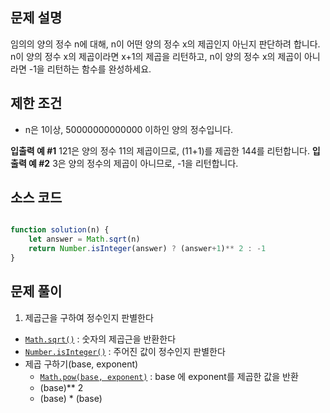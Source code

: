 ## 문제 설명

임의의 양의 정수 n에 대해, n이 어떤 양의 정수 x의 제곱인지 아닌지 판단하려 합니다.
n이 양의 정수 x의 제곱이라면 x+1의 제곱을 리턴하고, n이 양의 정수 x의 제곱이 아니라면 -1을 리턴하는 함수를 완성하세요.

## 제한 조건

- n은 1이상, 50000000000000 이하인 양의 정수입니다.

**입출력 예 #1** 121은 양의 정수 11의 제곱이므로, (11+1)를 제곱한 144를 리턴합니다.
**입출력 예 #2** 3은 양의 정수의 제곱이 아니므로, -1을 리턴합니다.

## 소스 코드

```javascript

function solution(n) {
    let answer = Math.sqrt(n)
    return Number.isInteger(answer) ? (answer+1)** 2 : -1
}

```  

## 문제 풀이
1. 제곱근을 구하여 정수인지 판별한다
- [`Math.sqrt()`](https://developer.mozilla.org/ko/docs/Web/JavaScript/Reference/Global_Objects/Math/sqrt) : 숫자의 제곱근을 반환한다
- [`Number.isInteger()`](https://developer.mozilla.org/ko/docs/Web/JavaScript/Reference/Global_Objects/Number/isInteger) : 주어진 값이 정수인지 판별한다
- 제곱 구하기(base, exponent)
    - [`Math.pow(base, exponent)`](https://developer.mozilla.org/ko/docs/Web/JavaScript/Reference/Global_Objects/Math/pow) : base 에 exponent를 제곱한 값을 반환
    - (base)** 2
    - (base) * (base)
